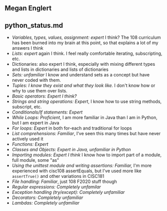 ## Megan Englert
## python_status.md

- *Variables, types, values, assignment: expert* I think? The 108 curriculum has been burned into my brain at this point, so that explains a lot of my answers I think
- *Lists: expert* again I think. I feel really comfortable iterating, subscripting, etc.
- Dictionaries: also expert I think, especially with mixing different types and lists in dictionaries and lists of dictionaries
- *Sets: unfamiliar* I know and understand sets as a concept but have never coded with them.
- *Tuples: I know they exist and what they look like.* I don't know how or why to use them over lists. 
- *Basic operators: Expert I think?*
- *Strings and string operations: Expert*, I know how to use string methods, subscript, etc. 
- *Conditionals/If statements: Expert*
- *While Loops: Proficient*, I am more familiar in Java than I am in Python, but I am expert in Java
- *For loops: Expert* in both for-each and traditional for loops
- *List comprehensions: Familiar*, I've seen this many times but have never actively used it 
- *Functions: Expert*
- *Classes and Objects: Expert in Java, unfamiliar in Python*
- *Importing modules: Expert I think* I know how to import part of a module, full module, some "as"
- *Using the unittest module and writing assertions: Familiar,* I'm more experienced with cisc108 assertEquals, but I've used more like `assertTrue()` and other variations in CISC181
- *File handling: Familiar*, just 108 F2020 stuff though
- *Regular expressions: Completely unfamilar*
- *Exception handling (try/except): Completely unfamiliar*
- *Decorators: Completely unfamiliar*
- *Lambdas: Completely unfamiliar*